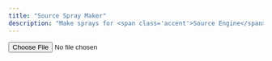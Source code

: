 ```yaml
---
title: "Source Spray Maker"
description: "Make sprays for <span class='accent'>Source Engine</span> games."
---
```


<link rel='stylesheet' href='/scss/zalgo.css'>

<input id='input' type='file' oninput='saveSpray()'>
<!--div style='width: 100%' class='center'>
	<button style='margin-bottom: 0' class='btn' type='button' onclick='open()'>Choose File</button>
</div>-->

<script type="module" src='/js/spray.js'></script>
